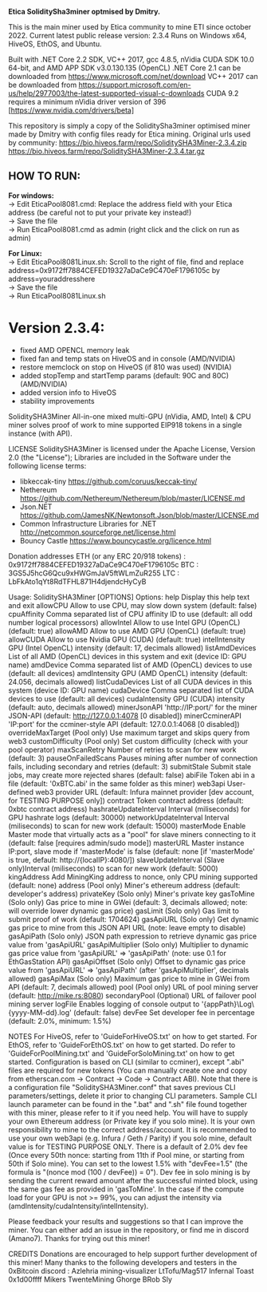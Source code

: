 ﻿**Etica SoliditySha3miner optmised by Dmitry.**  

This is the main miner used by Etica community to mine ETI since october 2022.
Current latest public release version: 2.3.4
Runs on Windows x64, HiveOS, EthOS, and Ubuntu.

Built with .NET Core 2.2 SDK, VC++ 2017, gcc 4.8.5, nVidia CUDA SDK 10.0 64-bit, and AMD APP SDK v3.0.130.135 (OpenCL)
.NET Core 2.1 can be downloaded from https://www.microsoft.com/net/download
VC++ 2017 can be downloaded from https://support.microsoft.com/en-us/help/2977003/the-latest-supported-visual-c-downloads
CUDA 9.2 requires a minimum nVidia driver version of 396 [https://www.nvidia.com/drivers/beta]



This repository is simply a copy of the SoliditySha3miner optimised miner made by Dmitry with config files ready for Etica mining.
Original urls used by community: 
https://bio.hiveos.farm/repo/SoliditySHA3Miner-2.3.4.zip
https://bio.hiveos.farm/repo/SoliditySHA3Miner-2.3.4.tar.gz




## HOW TO RUN:

**For windows:**  
-> Edit EticaPool8081.cmd: Replace the address field with your Etica address (be careful not to put your private key instead!)  
-> Save the file  
-> Run EticaPool8081.cmd as admin (right click and the click on run as admin)  

**For Linux:**  
-> Edit EticaPool8081Linux.sh: Scroll to the right of file, find and replace address=0x9172ff7884CEFED19327aDaCe9C470eF1796105c by address=youraddresshere  
-> Save the file  
-> Run EticaPool8081Linux.sh  


# Version 2.3.4:  
- fixed AMD OPENCL memory leak  
- fixed fan and temp stats on HiveOS and in console (AMD/NVIDIA)  
- restore memclock on stop on HiveOS (if 810 was used) (NVIDIA)  
- added stopTemp and startTemp params (default: 90C and 80C) (AMD/NVIDIA)  
- added version info to HiveOS  
- stability improvements  



SoliditySHA3Miner
All-in-one mixed multi-GPU (nVidia, AMD, Intel) & CPU miner solves proof of work to mine supported EIP918 tokens in a single instance (with API).


LICENSE
SoliditySHA3Miner is licensed under the Apache License, Version 2.0 (the "License");
Libraries are included in the Software under the following license terms:
- libkeccak-tiny https://github.com/coruus/keccak-tiny/
- Nethereum https://github.com/Nethereum/Nethereum/blob/master/LICENSE.md
- Json.NET https://github.com/JamesNK/Newtonsoft.Json/blob/master/LICENSE.md
- Common Infrastructure Libraries for .NET http://netcommon.sourceforge.net/license.html
- Bouncy Castle https://www.bouncycastle.org/licence.html

Donation addresses
ETH (or any ERC 20/918 tokens)	: 0x9172ff7884CEFED19327aDaCe9C470eF1796105c
BTC                             : 3GS5J5hcG6Qcu9xHWGmJaV5ftWLmZuR255
LTC                             : LbFkAto1qYt8RdTFHL871H4djendcHyCyB

Usage: SoliditySHA3Miner [OPTIONS]
Options:
  help                    Display this help text and exit
  allowCPU                Allow to use CPU, may slow down system (default: false)
  cpuAffinity             Comma separated list of CPU affinity ID to use (default: all odd number logical processors)
  allowIntel              Allow to use Intel GPU (OpenCL) (default: true)
  allowAMD                Allow to use AMD GPU (OpenCL) (default: true)
  allowCUDA               Allow to use Nvidia GPU (CUDA) (default: true)
  intelIntensity          GPU (Intel OpenCL) intensity (default: 17, decimals allowed)
  listAmdDevices          List of all AMD (OpenCL) devices in this system and exit (device ID: GPU name)
  amdDevice               Comma separated list of AMD (OpenCL) devices to use (default: all devices)
  amdIntensity            GPU (AMD OpenCL) intensity (default: 24.056, decimals allowed)
  listCudaDevices         List of all CUDA devices in this system (device ID: GPU name)
  cudaDevice              Comma separated list of CUDA devices to use (default: all devices)
  cudaIntensity           GPU (CUDA) intensity (default: auto, decimals allowed)
  minerJsonAPI            'http://IP:port/' for the miner JSON-API (default: http://127.0.0.1:4078 [0 disabled])
  minerCcminerAPI         'IP:port' for the ccminer-style API (default: 127.0.0.1:4068 [0 disabled])
  overrideMaxTarget       (Pool only) Use maximum target and skips query from web3
  customDifficulty        (Pool only) Set custom difficulity (check with your pool operator)
  maxScanRetry            Number of retries to scan for new work (default: 3)
  pauseOnFailedScans      Pauses mining after number of connection fails, including secondary and retries (default: 3)
  submitStale             Submit stale jobs, may create more rejected shares (default: false)
  abiFile                 Token abi in a file (default: '0xBTC.abi' in the same folder as this miner)
  web3api                 User-defined web3 provider URL (default: Infura mainnet provider [dev account, for TESTING PURPOSE only])
  contract                Token contract address (default: 0xbtc contract address)
  hashrateUpdateInterval  Interval (miliseconds) for GPU hashrate logs (default: 30000)
  networkUpdateInterval   Interval (miliseconds) to scan for new work (default: 15000)
  masterMode              Enable Master mode that virtually acts as a \"pool\" for slave miners connecting to it (default: false [requires admin/sudo mode])
  masterURL               Master instance IP:port, slave mode if 'masterMode' is false (default: none [if 'masterMode' is true, default: http://{localIP}:4080/])
  slaveUpdateInterval     (Slave only)Interval (miliseconds) to scan for new work (default: 5000)
  kingAddress             Add MiningKing address to nonce, only CPU mining supported (default: none)
  address                 (Pool only) Miner's ethereum address (default: developer's address)
  privateKey              (Solo only) Miner's private key
  gasToMine               (Solo only) Gas price to mine in GWei (default: 3, decimals allowed; note: will override lower dynamic gas price)
  gasLimit                (Solo only) Gas limit to submit proof of work (default: 1704624)
  gasApiURL               (Solo only) Get dynamic gas price to mine from this JSON API URL (note: leave empty to disable)
  gasApiPath              (Solo only) JSON path expression to retrieve dynamic gas price value from 'gasApiURL'
  gasApiMultiplier        (Solo only) Multiplier to dynamic gas price value from 'gasApiURL' => 'gasApiPath' (note: use 0.1 for EthGasStation API)
  gasApiOffset            (Solo only) Offset to dynamic gas price value from 'gasApiURL' => 'gasApiPath' (after 'gasApiMultiplier', decimals allowed)
  gasApiMax               (Solo only) Maximum gas price to mine in GWei from API (default: 7, decimals allowed)
  pool                    (Pool only) URL of pool mining server (default: http://mike.rs:8080)
  secondaryPool           (Optional) URL of failover pool mining server
  logFile                 Enables logging of console output to '{appPath}\\Log\\{yyyy-MM-dd}.log' (default: false)
  devFee                  Set developer fee in percentage (default: 2.0%, minimum: 1.5%)

NOTES
For HiveOS, refer to 'GuideForHiveOS.txt' on how to get started.
For EthOS, refer to 'GuideForEthOS.txt' on how to get started.
Do refer to 'GuideForPoolMining.txt' and 'GuideForSoloMining.txt' on how to get started.
Configuration is based on CLI (similar to ccminer), except ".abi" files are required for new tokens (You can manually create one and copy from etherscan.com -> Contract -> Code -> Contract ABI).
Note that there is a configuration file "SoliditySHA3Miner.conf" that saves previous CLI parameters/settings, delete it prior to changing CLI parameters.
Sample CLI launch parameter can be found in the ".bat" and ".sh" file found together with this miner, please refer to it if you need help.
You will have to supply your own Ethereum address (or Private key if you solo mine). It is your own responsibility to mine to the correct address/account.
It is recommended to use your own web3api (e.g. Infura / Geth / Parity) if you solo mine, default value is for TESTING PURPOSE ONLY.
There is a default of 2.0% dev fee (Once every 50th nonce: starting from 11th if Pool mine, or starting from 50th if Solo mine).
You can set to the lowest 1.5% with "devFee=1.5" (the formula is "(nonce mod (100 / devFee)) = 0").
Dev fee in solo mining is by sending the current reward amount after the successful minted block, using the same gas fee as provided in 'gasToMine'.
In the case if the compute load for your GPU is not >= 99%, you can adjust the intensity via (amdIntensity/cudaIntensity/intelIntensity).

Please feedback your results and suggestions so that I can improve the miner. You can either add an issue in the repository, or find me in discord (Amano7). Thanks for trying out this miner!

CREDITS
Donations are encouraged to help support further development of this miner!
Many thanks to the following developers and testers in the 0xBitcoin discord :
Azlehria
mining-visualizer
LtTofu/Mag517
Infernal Toast
0x1d00ffff
Mikers
TwenteMining
Ghorge
BRob
Sly
